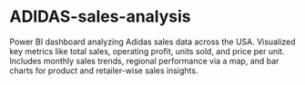 # ADIDAS-sales-analysis
Power BI dashboard analyzing Adidas sales data across the USA. Visualized key metrics like total sales, operating profit, units sold, and price per unit. Includes monthly sales trends, regional performance via a map, and bar charts for product and retailer-wise sales insights.
